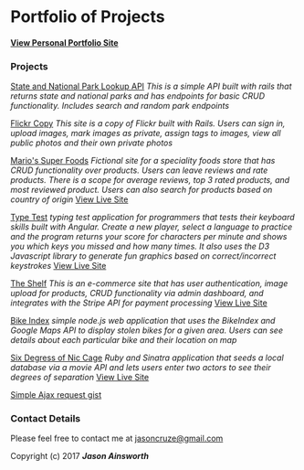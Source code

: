 # Portfolio of Projects

#### [View Personal Portfolio Site](https://jaybones90.github.io/Portfolio/)

### Projects
[State and National Park Lookup API](https://github.com/jaybones90/park-lookup-api-RAILS) _This is a simple API built with rails that returns state and national parks and has endpoints for basic CRUD functionality. Includes search and random park endpoints_

[Flickr Copy](https://github.com/jaybones90/flickr-RAILS) _This site is a copy of Flickr built with Rails. Users can sign in, upload images, mark images as private, assign tags to images, view all public photos and their own private photos_

[Mario's Super Foods](https://github.com/jaybones90/marios-super-foods-RAILS)
_Fictional site for a speciality foods store that has CRUD functionality over products. Users can leave reviews and rate products. There is a scope for average reviews, top 3 rated products, and most reviewed product. Users can also search for products based on country of origin_
[View Live Site](https://super-marios-speciality-foods.herokuapp.com/)


[Type Test](https://github.com/jaybones90/type-test) _typing test application for programmers that tests their keyboard skills built with Angular. Create a new player, select a language to practice and the program returns your score for characters per minute and shows you which keys you missed and how many times. It also uses the D3 Javascript library to generate fun graphics based on correct/incorrect keystrokes_ [View Live Site](https://typing-test-f658d.firebaseapp.com/)

[The Shelf](https://github.com/jaybones90/the-shelf-RAILS) _This is an e-commerce site that has user authentication, image upload for products, CRUD functionality via admin dashboard, and integrates with the Stripe API for payment processing_ [View Live Site](https://the-shelf-ecommerce.herokuapp.com/)

[Bike Index](https://github.com/jaybones90/bike-index) _simple node.js web application that uses the BikeIndex and Google Maps API to display stolen bikes for a given area. Users can see details about each particular bike and their location on map_

[Six Degress of Nic Cage](https://github.com/jaybones90/six-degrees) _Ruby and Sinatra application that seeds a local database via a movie API and lets users enter two actors to see their degrees of separation_ [View Live Site](https://six-degrees-of-nic-cage.herokuapp.com/)

[Simple Ajax request gist](https://gist.github.com/jaybones90/9c8e4d6d0dee09425822a67732bde014)



### Contact Details
Please feel free to contact me at jasoncruze@gmail.com

Copyright (c) 2017 **_Jason Ainsworth_**
